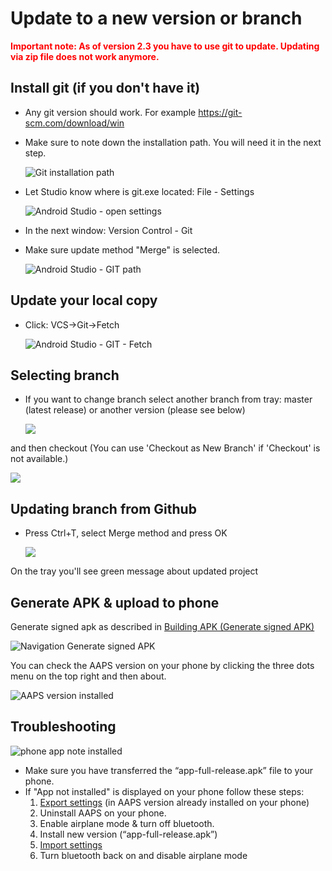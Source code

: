 # Update to a new version or branch

<font color="#FF0000"><b>Important note: As of version 2.3 you have to use git to update. Updating via zip file does not work anymore.</font></b>

## Install git (if you don't have it)

* Any git version should work. For example <https://git-scm.com/download/win>
* Make sure to note down the installation path. You will need it in the next step.
    
    ![Git installation path](../images/Update_GitPath.png)

* Let Studio know where is git.exe located: File - Settings
    
    ![Android Studio - open settings](../images/Update_GitSettings1.png)

* In the next window: Version Control - Git

* Make sure update method "Merge" is selected.
    
    ![Android Studio - GIT path](../images/Update_GitSettings2.png)

## Update your local copy

* Click: VCS->Git->Fetch
    
    ![Android Studio - GIT - Fetch](../images/Update_Fetch.png)

## Selecting branch

* If you want to change branch select another branch from tray: master (latest release) or another version (please see below)
    
    ![](../images/UpdateAAPS1.png)

and then checkout (You can use 'Checkout as New Branch' if 'Checkout' is not available.)

![](../images/UpdateAAPS2.png)

## Updating branch from Github

* Press Ctrl+T, select Merge method and press OK
    
    ![](../images/merge.png)

On the tray you'll see green message about updated project

## Generate APK & upload to phone

Generate signed apk as described in [Building APK (Generate signed APK)](../Installing-AndroidAPS/Building-APK#generate-signed-apk)

![Navigation Generate signed APK](../images/GenerateSignedAPK.PNG)

You can check the AAPS version on your phone by clicking the three dots menu on the top right and then about.

![AAPS version installed](../images/Update_VersionCheck.png)

## Troubleshooting

![phone app note installed](../images/Update_AppNotInstalled.png)

* Make sure you have transferred the “app-full-release.apk” file to your phone.
* If "App not installed" is displayed on your phone follow these steps: 
    1. [Export settings](../Usage/Objectives#export-import-settings) (in AAPS version already installed on your phone)
    2. Uninstall AAPS on your phone.
    3. Enable airplane mode & turn off bluetooth.
    4. Install new version (“app-full-release.apk”)
    5. [Import settings](../Usage/Objectives#export-import-settings)
    6. Turn bluetooth back on and disable airplane mode